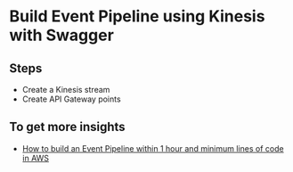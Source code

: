 # Build Event Pipeline using Kinesis with Swagger

## Steps

- Create a Kinesis stream
- Create API Gateway points


## To get more insights

- [How to build an Event Pipeline within 1 hour and minimum lines of code in AWS](https://medium.com/a-tale-of-2-from-data-to-information/how-to-build-an-event-pipeline-within-1-hour-and-minimum-lines-of-code-in-aws-eb1bd0bb6cd2)
